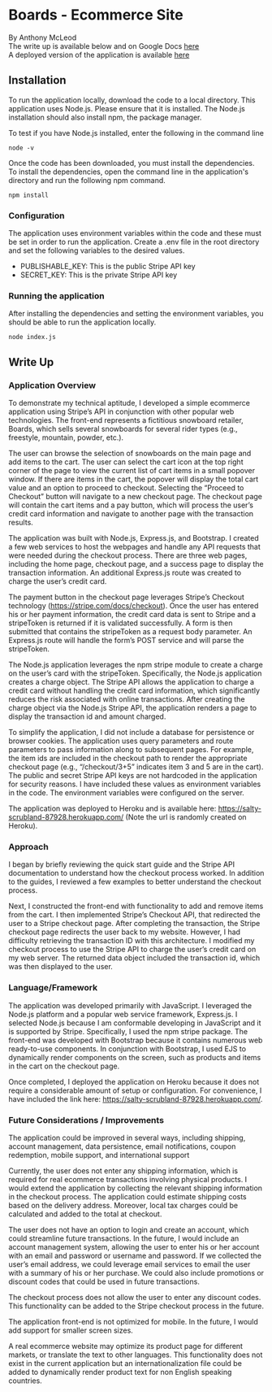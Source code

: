 # Boards - Ecommerce Site

By Anthony McLeod
<br>
The write up is available below and on Google Docs [here](https://docs.google.com/document/d/16Mlt-OLT3XrscHIK0R0QOyE719k6n8JWnm5Jvy-DY5Q/edit?usp=sharing)
<br>
A deployed version of the application is available [here](https://salty-scrubland-87928.herokuapp.com/)

## Installation

To run the application locally, download the code to a local directory. This application uses Node.js. Please ensure that it is installed. The Node.js installation should also install npm, the package manager.

To test if you have Node.js installed, enter the following in the command line

```
node -v
```

Once the code has been downloaded, you must install the dependencies. To install the dependencies, open the command line in the application's directory and run the following npm command.

```
npm install
```

### Configuration

The application uses environment variables within the code and these must be set in order to run the application. Create a .env file in the root directory and set the following variables to the desired values.

* PUBLISHABLE_KEY: This is the public Stripe API key
* SECRET_KEY: This is the private Stripe API key

### Running  the application

After installing the dependencies and setting the environment variables, you should be able to run the application locally.

```
node index.js
```

## Write Up
### Application Overview
To demonstrate my technical aptitude, I developed a simple ecommerce application using Stripe’s API in conjunction with other popular web technologies. The front-end represents a fictitious snowboard retailer, Boards, which sells several snowboards for several rider types (e.g., freestyle, mountain, powder, etc.).

The user can browse the selection of snowboards on the main page and add items to the cart. The user can select the cart icon at the top right corner of the page to view the current list of cart items in a small popover window. If there are items in the cart, the popover will display the total cart value and an option to proceed to checkout. Selecting the “Proceed to Checkout” button will navigate to a new checkout page. The checkout page will contain the cart items and a pay button, which will process the user’s credit card information and navigate to another page with the transaction results.

The application was built with Node.js, Express.js, and Bootstrap. I created a few web services to host the webpages and handle any API requests that were needed during the checkout process. There are three web pages, including the home page, checkout page, and a success page to display the transaction information. An additional Express.js route was created to charge the user’s credit card.

The payment button in the checkout page leverages Stripe’s Checkout technology (https://stripe.com/docs/checkout). Once the user has entered his or her payment information, the credit card data is sent to Stripe and a stripeToken is returned if it is validated successfully. A form is then submitted that contains the stripeToken as a request body parameter. An Express.js route will handle the form’s POST service and will parse the stripeToken.

The Node.js application leverages the npm stripe module to create a charge on the user’s card with the stripeToken. Specifically, the Node.js application creates a charge object. The Stripe API allows the application to charge a credit card without handling the credit card information, which significantly reduces the risk associated with online transactions. After creating the charge object via the Node.js Stripe API, the application renders a page to display the transaction id and amount charged.

To simplify the application, I did not include a database for persistence or browser cookies. The application uses query parameters and route parameters to pass information along to subsequent pages. For example, the item ids are included in the checkout path to render the appropriate checkout page (e.g., “/checkout/3+5” indicates item 3 and 5 are in the cart).
The public and secret Stripe API keys are not hardcoded in the application for security reasons. I have included these values as environment variables in the code. The environment variables were configured on the server.

The application was deployed to Heroku and is available here: https://salty-scrubland-87928.herokuapp.com/ (Note the url is randomly created on Heroku).
 
### Approach
I began by briefly reviewing the quick start guide and the Stripe API documentation to understand how the checkout process worked. In addition to the guides, I reviewed a few examples to better understand the checkout process.

Next, I constructed the front-end with functionality to add and remove items from the cart. I then implemented Stripe’s Checkout API, that redirected the user to a Stripe checkout page. After completing the transaction, the Stripe checkout page redirects the user back to my website. However, I had difficulty retrieving the transaction ID with this architecture. I modified my checkout process to use the Stripe API to charge the user’s credit card on my web server. The returned data object included the transaction id, which was then displayed to the user.

### Language/Framework
The application was developed primarily with JavaScript. I leveraged the Node.js platform and a popular web service framework, Express.js. I selected Node.js because I am conformable developing in JavaScript and it is supported by Stripe. Specifically, I used the npm stripe package. The front-end was developed with Bootstrap because it contains numerous web ready-to-use components. In conjunction with Bootstrap, I used EJS to dynamically render components on the screen, such as products and items in the cart on the checkout page.

Once completed, I deployed the application on Heroku because it does not require a considerable amount of setup or configuration. For convenience, I have included the link here: https://salty-scrubland-87928.herokuapp.com/.

### Future Considerations / Improvements
The application could be improved in several ways, including shipping, account management, data persistence, email notifications, coupon redemption, mobile support, and international support

Currently, the user does not enter any shipping information, which is required for real ecommerce transactions involving physical products. I would extend the application by collecting the relevant shipping information in the checkout process. The application could estimate shipping costs based on the delivery address. Moreover, local tax charges could be calculated and added to the total at checkout.

The user does not have an option to login and create an account, which could streamline future transactions. In the future, I would include an account management system, allowing the user to enter his or her account with an email and password or username and password.
If we collected the user’s email address, we could leverage email services to email the user with a summary of his or her purchase. We could also include promotions or discount codes that could be used in future transactions.

The checkout process does not allow the user to enter any discount codes. This functionality can be added to the Stripe checkout process in the future.

The application front-end is not optimized for mobile. In the future, I would add support for smaller screen sizes.

A real ecommerce website may optimize its product page for different markets, or translate the text to other languages. This functionality does not exist in the current application but an internationalization file could be added to dynamically render product text for non English speaking countries.
